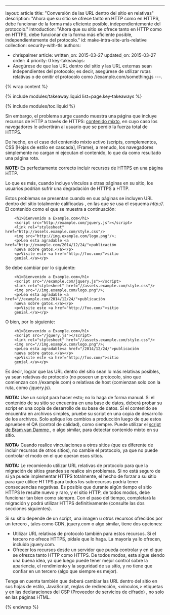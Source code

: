 ---
layout: article
title: "Conversión de las URL dentro del sitio en relativas"
description: "Ahora que su sitio se ofrece tanto en HTTP como en HTTPS, debe funcionar de la forma más eficiente posible, independientemente del protocolo."
introduction: "Ahora que su sitio se ofrece tanto en HTTP como en HTTPS, debe funcionar de la forma más eficiente posible, independientemente del protocolo."
id: make-intra-site-urls-relative
collection: security-with-tls
authors:
  - chrispalmer
article:
  written_on: 2015-03-27
  updated_on: 2015-03-27
  order: 4
priority: 0
key-takeaways:
  - Asegúrese de que las URL dentro del sitio y las URL externas sean independientes del protocolo; es decir, asegúrese de utilizar rutas relativas o de omitir el protocolo como //example.com/something.js
---.

{% wrap content %}

{% include modules/takeaway.liquid list=page.key-takeaways %}

{% include modules/toc.liquid %}

Sin embargo, el problema surge cuando muestra una página 
que incluye recursos de HTTP a través de HTTPS: [contenido
mixto](http://www.w3.org/TR/mixed-content/), en cuyo caso los navegadores le advertirán al usuario que se perdió la fuerza total de
HTTPS.

De hecho, en el caso del contenido mixto activo (scripts, complementos, CSS [Hojas de estilo en cascada], IFrame),
a menudo, los navegadores simplemente no cargan ni ejecutan el contenido, lo que da como resultado una
página rota.

**NOTE:** Es perfectamente correcto incluir recursos de HTTPS en una página HTTP.

Lo que es más, cuando incluye vínculos a otras páginas en su sitio, los usuarios podrían
sufrir una degradación de HTTPS a HTTP.

Estos problemas se presentan cuando en sus páginas se incluyen URL dentro del sitio totalmente calificadas
, en las que se usa el esquema *http://*. El contenido como el que se muestra a continuación:

		<h1>Bienvenido a Example.com</h1>
		<script src="http://example.com/jquery.js"></script>
		<link rel="stylesheet" href="http://assets.example.com/style.css"/>
		<img src="http://img.example.com/logo.png"/>;
		<p>Lea esta agradable <a href="http://example.com/2014/12/24/">publicación
		nueva sobre gatos.</a></p>
		<p>Visite este <a href="http://foo.com/">sitio
		genial.</a></p>

Se debe cambiar por lo siguiente:

		<h1>Bienvenido a Example.com</h1>
		<script src="//example.com/jquery.js"></script>
		<link rel="stylesheet" href="//assets.example.com/style.css"/>
		<img src="//img.example.com/logo.png"/>;
		<p>Lea esta agradable <a href="//example.com/2014/12/24/">publicación
		nueva sobre gatos.</a></p>
		<p>Visite este <a href="http://foo.com/">sitio
		genial.</a></p>

O bien, por lo siguiente:

		<h1>Bienvenido a Example.com</h1>
		<script src="/jquery.js"></script>
		<link rel="stylesheet" href="//assets.example.com/style.css"/>
		<img src="//img.example.com/logo.png"/>;
		<p>Lea esta agradable<a href="/2014/12/24/">publicación
		nueva sobre gatos.</a></p>
		<p>Visite este <a href="http://foo.com/">sitio
		genial.</a></p>

Es decir, lograr que las URL dentro del sitio sean lo más relativas posibles, ya sean relativas de protocolo
(no poseen un protocolo, sino que comienzan con //example.com) o relativas de host (comienzan
solo con la ruta, como /jquery.js).

**NOTA:** Use un script para hacer esto; no lo haga de forma manual. Si el contenido de su sitio se encuentra en una
base de datos, deberá probar su script en una copia de desarrollo de su
base de datos. Si el contenido se encuentra en archivos simples, pruebe su script en una
copia de desarrollo de los archivos. Solo aplique los cambios a producción luego de que 
estos aprueben el QA (control de calidad), como siempre. Puede utilizar el [script de Bram van Damme
](https://github.com/bramus/mixed-content-scan), o algo similar, para
detectar contenido mixto en su sitio.

**NOTA:** Cuando realice vinculaciones a otros sitios (que es diferente de incluir recursos de
otros sitios), no cambie el protocolo, ya que no puede controlar el modo en el que operan esos
sitios.

**NOTA:** Le recomiendo utilizar URL relativas de protocolo para que la migración de sitios grandes se realice
sin problemas. Si no está seguro de si ya puede implementar HTTPS totalmente, el hecho de forzar
a su sitio para que utilice HTTPS para todos los subrecursos podría tener consecuencias negativas. Es posible que
durante algún tiempo el sitio HTTPS le resulte nuevo y raro, y el sitio HTTP, de todos modos,
debe funcionar tan bien como siempre. Con el paso del tiempo, completará la migración y podrá
utilizar HTTPS definitivamente (consulte las dos secciones siguientes).

Si su sitio depende de un script, una imagen u otros recursos ofrecidos por un tercero
, tales como CDN, jquery.com o algo similar, tiene dos opciones:

* Utilizar URL relativas de protocolo también para estos recursos. Si el tercero no
 ofrece HTTPS, pídale que lo haga. La mayoría ya lo ofrecen, incluido jquery.com.
* Ofrecer los recursos desde un servidor que pueda controlar y en el que se ofrezca tanto HTTP como
 HTTPS. De todos modos, esta sigue siendo una buena idea, ya que luego puede tener mejor control
 sobre la apariencia, el rendimiento y la seguridad de su sitio, y no tiene que
 confiar en un tercero (algo que siempre es mejor).

Tenga en cuenta también que deberá cambiar las URL dentro del sitio en sus
hojas de estilo, JavaScript, reglas de redirección, &lt;vínculos,&gt;  etiquetas y en las declaraciones del CSP (Proveedor de servicios de cifrado)
, no solo en las páginas HTML.

{% endwrap %}
